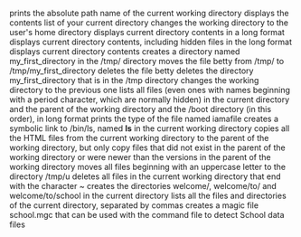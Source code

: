 prints the absolute path name of the current working directory
displays the contents list of your current directory
changes the working directory to the user's home directory
displays current directory contents in a long format
displays current directory contents, including hidden files in the long format
displays current directory contents
creates a directory named my_first_directory in the /tmp/ directory
moves the file betty from /tmp/ to /tmp/my_first_directory
deletes the file betty
deletes the directory my_first_directory that is in the /tmp directory
changes the working directory to the previous one
lists all files (even ones with names beginning with a period character, which are normally hidden) in the current directory and the parent of the working directory and the /boot directory (in this order), in long format
prints the type of the file named iamafile
creates a symbolic link to /bin/ls, named __ls__ in the current working directory
copies all the HTML files from the current working directory to the parent of the working directory, but only copy files that did not exist in the parent of the working directory or were newer than the versions in the parent of the working directory
moves all files beginning with an uppercase letter to the directory /tmp/u
deletes all files in the current working directory that end with the character ~
creates the directories welcome/, welcome/to/ and welcome/to/school in the current directory
lists all the files and directories of the current directory, separated by commas
creates a magic file school.mgc that can be used with the command file to detect School data files
